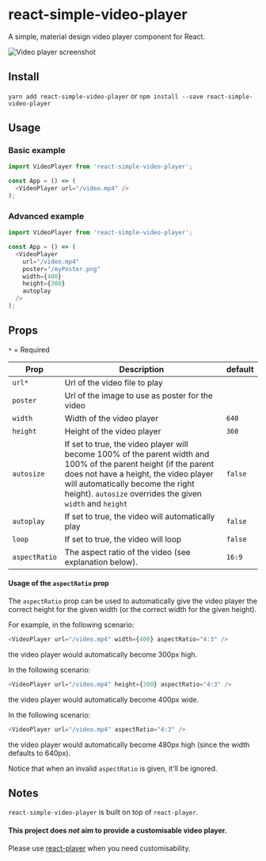 # react-simple-video-player
A simple, material design video player component for React.

![Video player screenshot](https://github.com/rafaelklaessen/react-simple-video-player/raw/master/screenshots/screenshot.png "Screenshot of the video player")

## Install
`yarn add react-simple-video-player` or `npm install --save react-simple-video-player`

## Usage
### Basic example
```javascript
import VideoPlayer from 'react-simple-video-player';

const App = () => (
  <VideoPlayer url="/video.mp4" />
);
```

### Advanced example
```javascript
import VideoPlayer from 'react-simple-video-player';

const App = () => (
  <VideoPlayer
    url="/video.mp4"
    poster="/myPoster.png"
    width={400}
    height={300}
    autoplay
  />
);
```

## Props
`*` = Required

Prop | Description | default
---- | ----------- | -------
`url*`| Url of the video file to play |
`poster` | Url of the image to use as poster for the video |
`width` | Width of the video player | `640`
`height` | Height of the video player | `360`
`autosize` | If set to true, the video player will become 100% of the parent width and 100% of the parent height (if the parent does not have a height, the video player will automatically become the right height). `autosize` overrides the given `width` and `height` | `false`
`autoplay` | If set to true, the video will automatically play | `false`
`loop` | If set to true, the video will loop | `false`
`aspectRatio` | The aspect ratio of the video (see explanation below). | `16:9`

#### Usage of the `aspectRatio` prop
The `aspectRatio` prop can be used to automatically give the video player the correct height for the given width (or the correct width for the given height).

For example, in the following scenario:
```javascript
<VideoPlayer url="/video.mp4" width={400} aspectRatio="4:3" />
```
the video player would automatically become 300px high.

In the following scenario:
```javascript
<VideoPlayer url="/video.mp4" height={300} aspectRatio="4:3" />
```
the video player would automatically become 400px wide.

In the following scenario:
```javascript
<VideoPlayer url="/video.mp4" aspectRatio="4:3" />
```
the video player would automatically become 480px high (since the width defaults to 640px).

Notice that when an invalid `aspectRatio` is given, it'll be ignored.

## Notes
`react-simple-video-player` is built on top of `react-player`.
#### This project does *not* aim to provide a customisable video player.
Please use [react-player](https://www.npmjs.com/package/react-player) when you need customisability.
